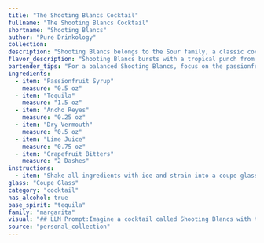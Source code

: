 ```yaml
---
title: "The Shooting Blancs Cocktail"
fullname: "The Shooting Blancs Cocktail"
shortname: "Shooting Blancs"
author: "Pure Drinkology"
collection:
description: "Shooting Blancs belongs to the Sour family, a classic cocktail style characterized by its balance of sweet, sour, and spirit.  While its exact origin is unknown, it's likely a modern twist on the classic Whiskey Sour, drawing inspiration from the contemporary cocktail scene's fascination with unique flavor combinations. "
flavor_description: "Shooting Blancs bursts with a tropical punch from the passionfruit, balanced by the smooth tequila and the spicy kick of Ancho Reyes.  Dry vermouth adds a touch of herbal complexity, while lime juice provides a tart counterpoint.  The grapefruit bitters lend a subtle citrusy bitterness, tying the whole experience together in a vibrant and memorable cocktail. "
bartender_tips: "For a balanced Shooting Blancs, focus on the passionfruit syrup.  Don't go overboard, aim for a subtle sweetness.  Shake hard with ice to chill and dilute properly.  Ancho Reyes brings heat, so adjust based on your preference.  A good grapefruit bitters will round out the citrus notes.  Strain into a chilled coupe and garnish with a grapefruit twist for an extra aromatic kick. "
ingredients:
  - item: "Passionfruit Syrup"
    measure: "0.5 oz"
  - item: "Tequila"
    measure: "1.5 oz"
  - item: "Ancho Reyes"
    measure: "0.25 oz"
  - item: "Dry Vermouth"
    measure: "0.5 oz"
  - item: "Lime Juice"
    measure: "0.75 oz"
  - item: "Grapefruit Bitters"
    measure: "2 Dashes"
instructions:
  - item: "Shake all ingredients with ice and strain into a coupe glass."
glass: "Coupe Glass"
category: "cocktail"
has_alcohol: true
base_spirit: "tequila"
family: "margarita"
visual: "## LLM Prompt:Imagine a cocktail called Shooting Blancs with the following ingredients: **Passionfruit Syrup, Tequila, Ancho Reyes, Dry Vermouth, Lime Juice, Grapefruit Bitters**. Describe its appearance in detail, focusing on:* **Color:** What are the dominant and secondary colors? Is it clear, cloudy, or opaque? Does it have any interesting shimmer or reflections?* **Texture:** Is it smooth, layered, or frothy? Are there any visible ingredients or garnishes? * **Glassware:** What type of glass would best showcase this cocktail? * **Overall Impression:** Is it elegant, playful, or vibrant? What words come to mind when you picture it?**Remember to use evocative language and sensory details to create a vivid image of the Shooting Blancs cocktail.** "
source: "personal_collection"
---
```


